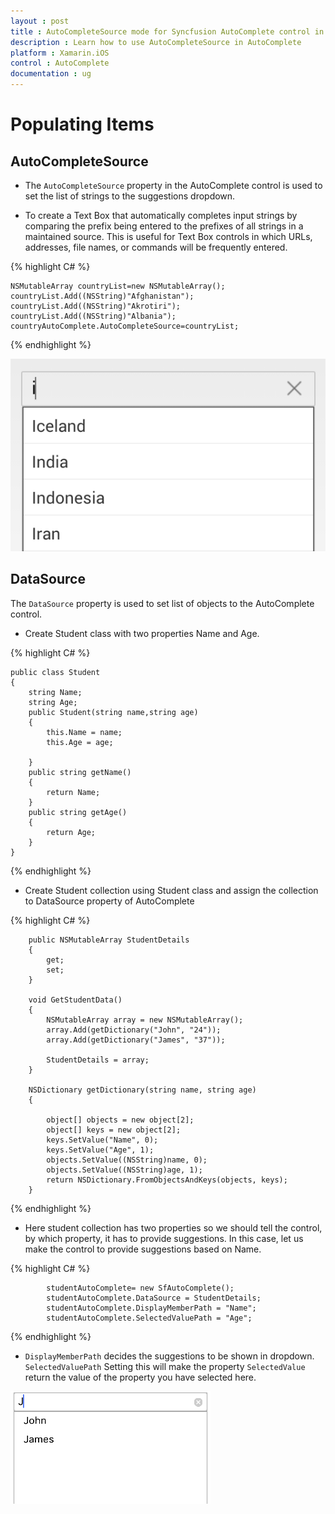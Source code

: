 ```yaml
---
layout : post
title : AutoCompleteSource mode for Syncfusion AutoComplete control in Xamarin.iOS
description : Learn how to use AutoCompleteSource in AutoComplete
platform : Xamarin.iOS 
control : AutoComplete
documentation : ug
---
```


# Populating Items

## AutoCompleteSource 

* The `AutoCompleteSource` property in the AutoComplete control is used to set the list of strings to the suggestions dropdown.

* To create a Text Box that automatically completes input strings by comparing the prefix being entered to the prefixes of all strings in a maintained source. This is useful for Text Box controls in which URLs, addresses, file names, or commands will be frequently entered.


{% highlight C# %}

	NSMutableArray countryList=new NSMutableArray();
	countryList.Add((NSString)"Afghanistan");
	countryList.Add((NSString)"Akrotiri");
	countryList.Add((NSString)"Albania"); 
	countryAutoComplete.AutoCompleteSource=countryList;

{% endhighlight %}


![](images/autocompletesource.png)

## DataSource

The `DataSource` property is used to set list of objects to the AutoComplete control. 

* Create Student class with two properties Name and Age.

{% highlight C# %}

	public class Student
	{
		string Name;
		string Age;
		public Student(string name,string age)
		{
			this.Name = name;
			this.Age = age;

		}
		public string getName()
		{
			return Name;
		}
		public string getAge()
		{
			return Age;
		}
	}
{% endhighlight %}

* Create Student collection using Student class and assign the collection to DataSource property of AutoComplete

{% highlight C# %}

		public NSMutableArray StudentDetails
		{
			get;
			set;
		}

		void GetStudentData()
		{
			NSMutableArray array = new NSMutableArray();
			array.Add(getDictionary("John", "24"));
			array.Add(getDictionary("James", "37"));

			StudentDetails = array;
		}

		NSDictionary getDictionary(string name, string age)
		{

			object[] objects = new object[2];
			object[] keys = new object[2];
			keys.SetValue("Name", 0);
			keys.SetValue("Age", 1);
			objects.SetValue((NSString)name, 0);
			objects.SetValue((NSString)age, 1);
			return NSDictionary.FromObjectsAndKeys(objects, keys);
		}

		
{% endhighlight %}

* Here student collection has two properties so we should tell the control, by which property, it has to provide suggestions. In this case, let us make the control to provide suggestions based on Name.

{% highlight C# %}

			studentAutoComplete= new SfAutoComplete();
			studentAutoComplete.DataSource = StudentDetails;
			studentAutoComplete.DisplayMemberPath = "Name";
			studentAutoComplete.SelectedValuePath = "Age";

{% endhighlight %}

* `DisplayMemberPath` decides the suggestions to be shown in dropdown. `SelectedValuePath`  Setting this will make the property `SelectedValue` return the value of the property you have selected here. 

![](images/datasource.png)

